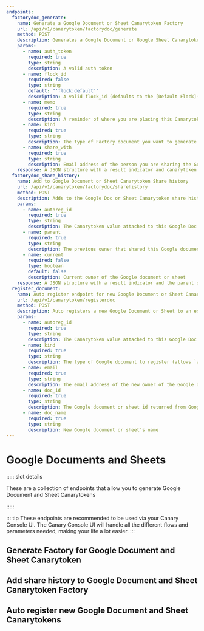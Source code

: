 ```yaml
---
endpoints:
  factorydoc_generate:
    name: Generate a Google Document or Sheet Canarytoken Factory
    url: /api/v1/canarytoken/factorydoc/generate
    method: POST
    description: Generates a Google Document or Google Sheet Canarytoken Factory
    params:
      - name: auth_token
        required: true
        type: string
        description: A valid auth token
      - name: flock_id
        required: false
        type: string
        default: "'flock:default'"
        description: A valid flock_id (defaults to the [Default Flock](/guide/terminology.html#default-flock))
      - name: memo
        required: true
        type: string
        description: A reminder of where you are placing this Canarytoken.
      - name: kind
        required: true
        type: string
        description: The type of Factory document you want to generate (`googlesheets_factorydoc` and `googledocs_factorydoc` are accepted)
      - name: share_with
        required: true
        type: string
        description: Email address of the person you are sharing the Google document or sheet Canarytoken with.
    response: A JSON structure with a result indicator and canarytoken information.
  factorydoc_share_history:
    name: Add to Google Document or Sheet Canarytoken Share history
    url: /api/v1/canarytoken/factorydoc/sharehistory
    method: POST
    description: Adds to the Google Doc or Sheet Canarytoken share history.
    params:
      - name: autoreg_id
        required: true
        type: string
        description: The Canarytoken value attached to this Google Doc or Sheet.
      - name: parent
        required: true
        type: string
        description: The previous owner that shared this Google document or sheet with the current owner.
      - name: current
        required: false
        type: boolean
        default: false
        description: Current owner of the Google document or sheet
    response: A JSON structure with a result indicator and the parent document and current document
  register_document:
    name: Auto register endpoint for new Google Document or Sheet Canarytokens
    url: /api/v1/canarytoken/registerdoc
    method: POST
    description: Auto registers a new Google Document or Sheet to an existing Google Document or Sheet Factory
    params:
      - name: autoreg_id
        required: true
        type: string
        description: The Canarytoken value attached to this Google Doc or Sheet Factory
      - name: kind
        required: true
        type: string
        description: The type of Google document to register (allows `autoreg-google-docs` or `autoreg-google-sheets`)
      - name: email
        required: true
        type: string
        description: The email address of the new owner of the Google document or sheet.
      - name: doc_id
        required: true
        type: string
        description: The Google document or sheet id returned from Google when the document or sheet was created.
      - name: doc_name
        required: true
        type: string
        description: New Google document or sheet's name
---
```


# Google Documents and Sheets

<APIEndpoints :endpoints="$page.frontmatter.endpoints" :path="$page.regularPath">

::::: slot details

These are a collection of endpoints that allow you to generate Google Document and Sheet Canarytokens

:::::

</APIEndpoints>

::: tip
These endpoints are recommended to be used via your Canary Console UI. The Canary Console UI will handle all the different
flows and parameters needed, making your life a lot easier.
:::

## Generate Factory for Google Document and Sheet Canarytoken

<APIDetails :endpoint="$page.frontmatter.endpoints.factorydoc_generate"></APIDetails>

## Add share history to Google Document and Sheet Canarytoken Factory

<APIDetails :endpoint="$page.frontmatter.endpoints.factorydoc_share_history"></APIDetails>

## Auto register new Google Document and Sheet Canarytokens

<APIDetails :endpoint="$page.frontmatter.endpoints.register_document"></APIDetails>

